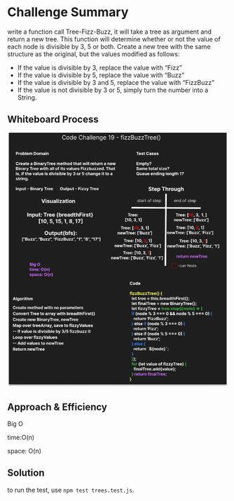 # Challenge Summary

write a function call Tree-Fizz-Buzz, it will take a tree as argument and return a new tree. This function will determine whether or not the value of each node is divisible by 3, 5 or both. Create a new tree with the same structure as the original, but the values modified as follows:

- If the value is divisible by 3, replace the value with “Fizz”
- If the value is divisible by 5, replace the value with “Buzz”
- If the value is divisible by 3 and 5, replace the value with “FizzBuzz”
- If the value is not divisible by 3 or 5, simply turn the number into a String.

## Whiteboard Process

![codeChallenge-19](../../assets/codeChallenge-19.png)

## Approach & Efficiency

Big O

time:O(n)


space: O(n)


## Solution

to run the test, use `npm test trees.test.js`.
